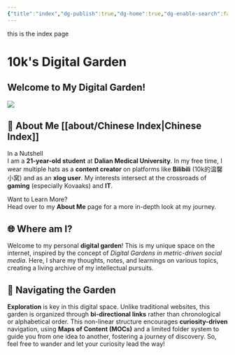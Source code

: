 ```yaml
---
{"title":"index","dg-publish":true,"dg-home":true,"dg-enable-search":false,"dg-pinned":true,"dg-show-local-graph":true,"dg-permalink":"home","permalink":"/home/","pinned":true,"tags":["gardenEntry"],"dgShowLocalGraph":true,"dgPassFrontmatter":true}
---
```


this is the index page

# 10k's Digital Garden

## Welcome to My Digital Garden!

![](https://10kcos1-1306082059.cos.ap-shanghai.myqcloud.com/pic-1/202310242227423.png)

## 🌱 About Me [[about/Chinese Index\|Chinese Index]]

In a Nutshell  
I am a **21-year-old student** at **Dalian Medical University**. In my free time, I wear multiple hats as a **content creator** on platforms like **Bilibili** (10k的温馨小窝) and as an **xlog user**. My interests intersect at the crossroads of **gaming** (especially Kovaaks) and **IT**.

Want to Learn More?  
Head over to my **About Me** page for a more in-depth look at my journey.

## 🌐 Where am I?

Welcome to my personal **digital garden**! This is my unique space on the internet, inspired by the concept of _Digital Gardens in metric-driven social media_. Here, I share my thoughts, notes, and learnings on various topics, creating a living archive of my intellectual pursuits.

## 🧭 Navigating the Garden

**Exploration** is key in this digital space. Unlike traditional websites, this garden is organized through **bi-directional links** rather than chronological or alphabetical order. This non-linear structure encourages **curiosity-driven** navigation, using **Maps of Content (MOCs)** and a limited folder system to guide you from one idea to another, fostering a journey of discovery. So, feel free to wander and let your curiosity lead the way!